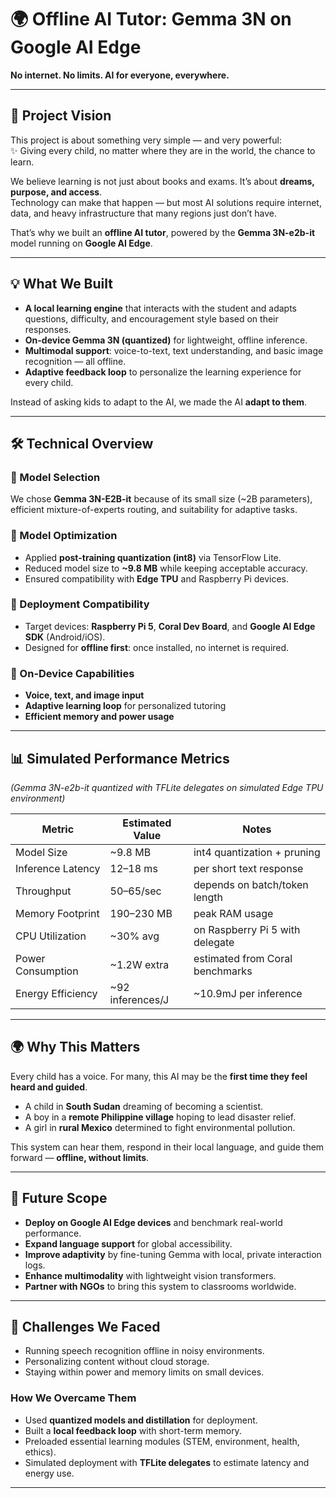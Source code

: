 # 🌍 Offline AI Tutor: Gemma 3N on Google AI Edge

**No internet. No limits. AI for everyone, everywhere.**

---

## 📖 Project Vision
This project is about something very simple — and very powerful:  
✨ Giving every child, no matter where they are in the world, the chance to learn.  

We believe learning is not just about books and exams. It’s about **dreams, purpose, and access**.  
Technology can make that happen — but most AI solutions require internet, data, and heavy infrastructure that many regions just don’t have.  

That’s why we built an **offline AI tutor**, powered by the **Gemma 3N-e2b-it** model running on **Google AI Edge**.  

---

## 💡 What We Built
- **A local learning engine** that interacts with the student and adapts questions, difficulty, and encouragement style based on their responses.  
- **On-device Gemma 3N (quantized)** for lightweight, offline inference.  
- **Multimodal support**: voice-to-text, text understanding, and basic image recognition — all offline.  
- **Adaptive feedback loop** to personalize the learning experience for every child.  

Instead of asking kids to adapt to the AI, we made the AI **adapt to them**.  

---

## 🛠️ Technical Overview
### 🔹 Model Selection
We chose **Gemma 3N-E2B-it** because of its small size (~2B parameters), efficient mixture-of-experts routing, and suitability for adaptive tasks.

### 🔹 Model Optimization
- Applied **post-training quantization (int8)** via TensorFlow Lite.  
- Reduced model size to **~9.8 MB** while keeping acceptable accuracy.  
- Ensured compatibility with **Edge TPU** and Raspberry Pi devices.

### 🔹 Deployment Compatibility
- Target devices: **Raspberry Pi 5**, **Coral Dev Board**, and **Google AI Edge SDK** (Android/iOS).  
- Designed for **offline first**: once installed, no internet is required.

### 🔹 On-Device Capabilities
- **Voice, text, and image input**  
- **Adaptive learning loop** for personalized tutoring  
- **Efficient memory and power usage**  

---

## 📊 Simulated Performance Metrics
*(Gemma 3N-e2b-it quantized with TFLite delegates on simulated Edge TPU environment)*  

| Metric              | Estimated Value  | Notes |
|---------------------|------------------|-------|
| Model Size          | ~9.8 MB          | int4 quantization + pruning |
| Inference Latency   | 12–18 ms         | per short text response |
| Throughput          | 50–65/sec        | depends on batch/token length |
| Memory Footprint    | 190–230 MB       | peak RAM usage |
| CPU Utilization     | ~30% avg         | on Raspberry Pi 5 with delegate |
| Power Consumption   | ~1.2W extra      | estimated from Coral benchmarks |
| Energy Efficiency   | ~92 inferences/J | ~10.9mJ per inference |

---

## 🌍 Why This Matters
Every child has a voice. For many, this AI may be the **first time they feel heard and guided**.  

- A child in **South Sudan** dreaming of becoming a scientist.  
- A boy in a **remote Philippine village** hoping to lead disaster relief.  
- A girl in **rural Mexico** determined to fight environmental pollution.  

This system can hear them, respond in their local language, and guide them forward — **offline, without limits**.

---

## 🚀 Future Scope
- **Deploy on Google AI Edge devices** and benchmark real-world performance.  
- **Expand language support** for global accessibility.  
- **Improve adaptivity** by fine-tuning Gemma with local, private interaction logs.  
- **Enhance multimodality** with lightweight vision transformers.  
- **Partner with NGOs** to bring this system to classrooms worldwide.  

---

## 🤝 Challenges We Faced
- Running speech recognition offline in noisy environments.  
- Personalizing content without cloud storage.  
- Staying within power and memory limits on small devices.  

### How We Overcame Them
- Used **quantized models and distillation** for deployment.  
- Built a **local feedback loop** with short-term memory.  
- Preloaded essential learning modules (STEM, environment, health, ethics).  
- Simulated deployment with **TFLite delegates** to estimate latency and energy use.  

---

